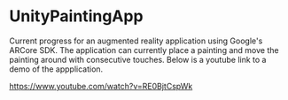 # UnityPaintingApp

Current progress for an augmented reality application using Google's ARCore SDK. The application can currently place a painting and move the painting around with consecutive touches. Below is a youtube link to a demo of the appplication.

https://www.youtube.com/watch?v=RE0BjtCspWk



